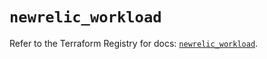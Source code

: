 # `newrelic_workload`

Refer to the Terraform Registry for docs: [`newrelic_workload`](https://registry.terraform.io/providers/newrelic/newrelic/3.66.0/docs/resources/workload).
